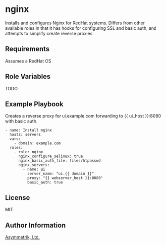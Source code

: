 nginx
=====

Installs and configures Nginx for RedHat systems. Differs from other available roles in that it has hooks for configuring SSL and basic auth, and attempts to simplify create reverse proxies.

Requirements
------------

Assumes a RedHat OS

Role Variables
--------------

TODO

Example Playbook
----------------

Creates a reverse proxy for ui.example.com forwarding to {{ ui_host }}:8080 with basic auth.

    - name: Install nginx
      hosts: servers
      vars:
        - domain: example.com
      roles:
        - role: nginx
          nginx_configure_selinux: true
          nginx_basic_auth_file: files/htpasswd
          nginx_servers:
            - name: ui
              server_name: "ui.{{ domain }}"
              proxy: "{{ webserver_host }}:8080"
              basic_auth: true

License
-------

MIT

Author Information
------------------

[Asymmetrik, Ltd.](https://www.asymmetrik.com/)
